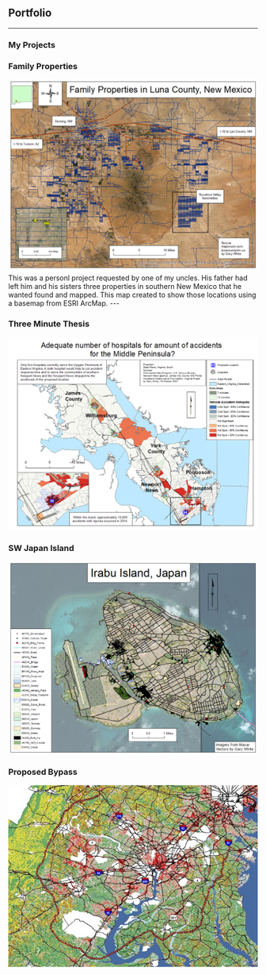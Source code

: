 ## Portfolio

---

### My Projects 

### Family Properties
<img src="images/Family Properties.png?raw=true"/>
This was a personl project requested by one of my uncles. His father had left him and his sisters three properties in southern New Mexico that he wanted found and mapped. This map 
created to show those locations using a basemap from ESRI ArcMap. 
---

### Three Minute Thesis
<img src="images/Three Minute Thesis.png?raw=true"/>


### SW Japan Island
<img src="images/Japan_Islands.png?raw=true"/>

### Proposed Bypass
<img src="images/new bypass.jpg?raw=true"/>

